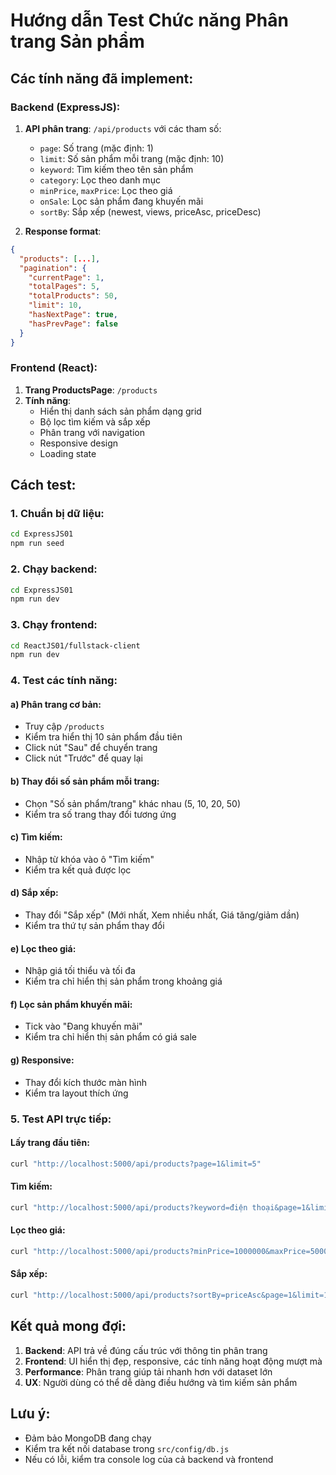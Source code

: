 # Hướng dẫn Test Chức năng Phân trang Sản phẩm

## Các tính năng đã implement:

### Backend (ExpressJS):
1. **API phân trang**: `/api/products` với các tham số:
   - `page`: Số trang (mặc định: 1)
   - `limit`: Số sản phẩm mỗi trang (mặc định: 10)
   - `keyword`: Tìm kiếm theo tên sản phẩm
   - `category`: Lọc theo danh mục
   - `minPrice`, `maxPrice`: Lọc theo giá
   - `onSale`: Lọc sản phẩm đang khuyến mãi
   - `sortBy`: Sắp xếp (newest, views, priceAsc, priceDesc)

2. **Response format**:
```json
{
  "products": [...],
  "pagination": {
    "currentPage": 1,
    "totalPages": 5,
    "totalProducts": 50,
    "limit": 10,
    "hasNextPage": true,
    "hasPrevPage": false
  }
}
```

### Frontend (React):
1. **Trang ProductsPage**: `/products`
2. **Tính năng**:
   - Hiển thị danh sách sản phẩm dạng grid
   - Bộ lọc tìm kiếm và sắp xếp
   - Phân trang với navigation
   - Responsive design
   - Loading state

## Cách test:

### 1. Chuẩn bị dữ liệu:
```bash
cd ExpressJS01
npm run seed
```

### 2. Chạy backend:
```bash
cd ExpressJS01
npm run dev
```

### 3. Chạy frontend:
```bash
cd ReactJS01/fullstack-client
npm run dev
```

### 4. Test các tính năng:

#### a) Phân trang cơ bản:
- Truy cập `/products`
- Kiểm tra hiển thị 10 sản phẩm đầu tiên
- Click nút "Sau" để chuyển trang
- Click nút "Trước" để quay lại

#### b) Thay đổi số sản phẩm mỗi trang:
- Chọn "Số sản phẩm/trang" khác nhau (5, 10, 20, 50)
- Kiểm tra số trang thay đổi tương ứng

#### c) Tìm kiếm:
- Nhập từ khóa vào ô "Tìm kiếm"
- Kiểm tra kết quả được lọc

#### d) Sắp xếp:
- Thay đổi "Sắp xếp" (Mới nhất, Xem nhiều nhất, Giá tăng/giảm dần)
- Kiểm tra thứ tự sản phẩm thay đổi

#### e) Lọc theo giá:
- Nhập giá tối thiểu và tối đa
- Kiểm tra chỉ hiển thị sản phẩm trong khoảng giá

#### f) Lọc sản phẩm khuyến mãi:
- Tick vào "Đang khuyến mãi"
- Kiểm tra chỉ hiển thị sản phẩm có giá sale

#### g) Responsive:
- Thay đổi kích thước màn hình
- Kiểm tra layout thích ứng

### 5. Test API trực tiếp:

#### Lấy trang đầu tiên:
```bash
curl "http://localhost:5000/api/products?page=1&limit=5"
```

#### Tìm kiếm:
```bash
curl "http://localhost:5000/api/products?keyword=điện thoại&page=1&limit=10"
```

#### Lọc theo giá:
```bash
curl "http://localhost:5000/api/products?minPrice=1000000&maxPrice=5000000&page=1&limit=10"
```

#### Sắp xếp:
```bash
curl "http://localhost:5000/api/products?sortBy=priceAsc&page=1&limit=10"
```

## Kết quả mong đợi:

1. **Backend**: API trả về đúng cấu trúc với thông tin phân trang
2. **Frontend**: UI hiển thị đẹp, responsive, các tính năng hoạt động mượt mà
3. **Performance**: Phân trang giúp tải nhanh hơn với dataset lớn
4. **UX**: Người dùng có thể dễ dàng điều hướng và tìm kiếm sản phẩm

## Lưu ý:
- Đảm bảo MongoDB đang chạy
- Kiểm tra kết nối database trong `src/config/db.js`
- Nếu có lỗi, kiểm tra console log của cả backend và frontend
